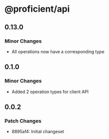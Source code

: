# @proficient/api

## 0.13.0

### Minor Changes

- All operations now have a corresponding type

## 0.1.0

### Minor Changes

- Added 2 operation types for client API

## 0.0.2

### Patch Changes

- 8895af4: Initial changeset
